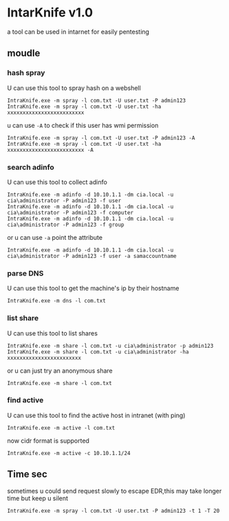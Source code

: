 # IntarKnife  v1.0

a tool can be used in intarnet for easily pentesting

## moudle

### hash spray

U can use this tool to spray hash on a webshell

```
IntraKnife.exe -m spray -l com.txt -U user.txt -P admin123
IntraKnife.exe -m spray -l com.txt -U user.txt -ha xxxxxxxxxxxxxxxxxxxxxxxxx
```
u can use `-A` to check if this user has wmi permission

```
IntraKnife.exe -m spray -l com.txt -U user.txt -P admin123 -A
IntraKnife.exe -m spray -l com.txt -U user.txt -ha xxxxxxxxxxxxxxxxxxxxxxxxx -A
```

### search adinfo

U can use this tool to collect adinfo

```
IntraKnife.exe -m adinfo -d 10.10.1.1 -dm cia.local -u cia\administrator -P admin123 -f user
IntraKnife.exe -m adinfo -d 10.10.1.1 -dm cia.local -u cia\administrator -P admin123 -f computer
IntraKnife.exe -m adinfo -d 10.10.1.1 -dm cia.local -u cia\administrator -P admin123 -f group
```
or u can use `-a` point the attribute
```
IntraKnife.exe -m adinfo -d 10.10.1.1 -dm cia.local -u cia\administrator -P admin123 -f user -a samaccountname
```

### parse DNS

U can use this tool to get the machine's ip by their hostname

```
IntraKnife.exe -m dns -l com.txt
```

### list share

U can use this tool to list shares

```
IntraKnife.exe -m share -l com.txt -u cia\administrator -p admin123
IntraKnife.exe -m share -l com.txt -u cia\administrator -ha xxxxxxxxxxxxxxxxxxxxxxxx
```
or u can just try an anonymous share

```
IntraKnife.exe -m share -l com.txt
```

### find active

U can use this tool to find the active host in intranet (with ping)

```
IntraKnife.exe -m active -l com.txt
```
now cidr format is supported

```
IntraKnife.exe -m active -c 10.10.1.1/24
```

## Time sec

sometimes u could send request slowly to escape EDR,this may take longer time but keep u silent

```
IntraKnife.exe -m spray -l com.txt -U user.txt -P admin123 -t 1 -T 20 
```
